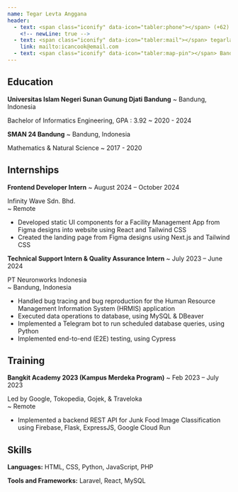 ```yaml
---
name: Tegar Levta Anggana
header:
  - text: <span class="iconify" data-icon="tabler:phone"></span> (+62) 812-2301-6832
    <!-- newLine: true -->
  - text: <span class="iconify" data-icon="tabler:mail"></span> tegarla123@gmail.com
    link: mailto:icancook@email.com
  - text: <span class="iconify" data-icon="tabler:map-pin"></span> Bandung, Indonesia
---
```


<!-- - text: <span class="iconify" data-icon="tabler:palette"></span> Portfolio Link
    link: https://gar-portfolio.vercel.app/ -->

<!-- Important: Replace all template content, especially contact details, with your own information. -->

<!-- Important: When updating your email address, remember to change both the "text" (visible text) and the "link" (underlying hyperlink) fields. -->


## Education

**Universitas Islam Negeri Sunan Gunung Djati Bandung**
  ~ Bandung, Indonesia

Bachelor of Informatics Engineering, GPA : 3.92
  ~ 2020 - 2024

**SMAN 24 Bandung**
  ~ Bandung, Indonesia

Mathematics & Natural Science
  ~ 2017 - 2020


## Internships
**Frontend Developer Intern**
  ~ August 2024 – October 2024
<div>Infinity Wave Sdn. Bhd.</div>
  ~ Remote

- Developed static UI components for a Facility Management App from Figma designs into website using React and Tailwind CSS
- Created the landing page from Figma designs using Next.js and Tailwind CSS

**Technical Support Intern & Quality Assurance Intern**
  ~ July 2023 – June 2024
<div>PT Neuronworks Indonesia</div>
  ~ Bandung, Indonesia

- Handled bug tracing and bug reproduction for the Human Resource Management Information System (HRMIS) application
- Executed data operations to database, using MySQL & DBeaver
- Implemented a Telegram bot to run scheduled database queries, using Python
- Implemented end-to-end (E2E) testing, using Cypress 


## Training

**Bangkit Academy 2023 (Kampus Merdeka Program)**
  ~ Feb 2023 – July 2023
<div>Led by Google, Tokopedia, Gojek, & Traveloka</div>
  ~ Remote

- Implemented a backend REST API for Junk Food Image Classification using Firebase, Flask, ExpressJS, Google Cloud Run


## Skills

**Languages:** HTML, CSS, Python, JavaScript, PHP 

**Tools and Frameworks:** Laravel, React, MySQL

<!-- ## Projects
**Employee & Shift Management Website**

- Developed a Laravel-based application for managing employee and shift information
- Built a data upload feature for efficient entry of employee and shift records
- Implemented an approval system to handle shift request management -->
